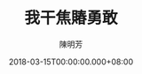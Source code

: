 ---
issue: 266
title: 我干焦賰勇敢
author: 陳明芳
date: 2018-03-15T00:00:00.000+08:00
topic: 人物
difficulty: 2
wikidata: Q98095683
wikidata_link: https://www.wikidata.org/wiki/Q98095683
---
